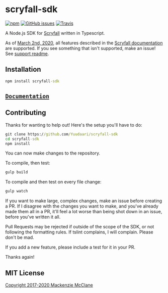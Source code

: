 # scryfall-sdk
[![npm](https://img.shields.io/npm/v/scryfall-sdk.svg?style=flat-square)](https://www.npmjs.com/package/scryfall-sdk)
[![GitHub issues](https://img.shields.io/github/issues/Yuudaari/scryfall-sdk.svg?style=flat-square)](https://github.com/Yuudaari/scryfall-sdk)
[![Travis](https://img.shields.io/travis/Yuudaari/scryfall-sdk.svg?style=flat-square)](https://travis-ci.org/Yuudaari/scryfall-sdk)

A Node.js SDK for [Scryfall](https://scryfall.com/docs/api) written in Typescript.

As of [March 2nd, 2020](./CHANGELOG.md), all features described in the [Scryfall documentation](https://scryfall.com/docs/api) are supported. If you see something that isn't supported, make an issue! See [support readme](./SUPPORT.md).


## Installation

```bat
npm install scryfall-sdk
```


## [`Documentation`](./DOCUMENTATION.md)


## Contributing

Thanks for wanting to help out! Here's the setup you'll have to do:
```bat
git clone https://github.com/Yuudaari/scryfall-sdk
cd scryfall-sdk
npm install
```
You can now make changes to the repository. 

To compile, then test:
```bat
gulp build
```
To compile and then test on every file change:
```bat
gulp watch
```

If you want to make large, complex changes, make an issue before creating a PR. If I disagree with the changes you want to make, and you've already made them all in a PR, it'll feel a lot worse than being shot down in an issue, before you've written it all.

Pull Requests may be rejected if outside of the scope of the SDK, or not following the formatting rules. If tslint complains, I will complain. Please don't be mad.

If you add a new feature, please include a test for it in your PR.

Thanks again!




## MIT License

[Copyright 2017-2020 Mackenzie McClane](./LICENSE)
